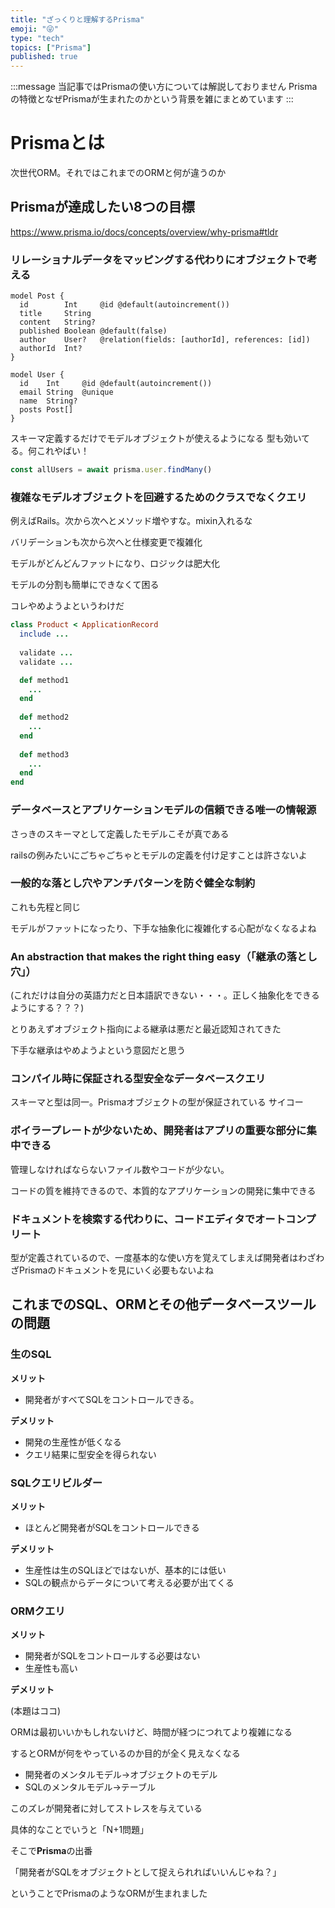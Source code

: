 ```yaml
---
title: "ざっくりと理解するPrisma"
emoji: "😜"
type: "tech"
topics: ["Prisma"]
published: true
---
```


:::message
当記事ではPrismaの使い方については解説しておりません
Prismaの特徴となぜPrismaが生まれたのかという背景を雑にまとめています
:::

# Prismaとは

次世代ORM。それではこれまでのORMと何が違うのか

## Prismaが達成したい8つの目標

https://www.prisma.io/docs/concepts/overview/why-prisma#tldr

### リレーショナルデータをマッピングする代わりにオブジェクトで考える

```prisma
model Post {
  id        Int     @id @default(autoincrement())
  title     String
  content   String?
  published Boolean @default(false)
  author    User?   @relation(fields: [authorId], references: [id])
  authorId  Int?
}

model User {
  id    Int     @id @default(autoincrement())
  email String  @unique
  name  String?
  posts Post[]
}
```

スキーマ定義するだけでモデルオブジェクトが使えるようになる
型も効いてる。何これやばい！

```js
const allUsers = await prisma.user.findMany()
```

### 複雑なモデルオブジェクトを回避するためのクラスでなくクエリ

例えばRails。次から次へとメソッド増やすな。mixin入れるな

バリデーションも次から次へと仕様変更で複雑化

モデルがどんどんファットになり、ロジックは肥大化

モデルの分割も簡単にできなくて困る

コレやめようよというわけだ

```ruby
class Product < ApplicationRecord
  include ...
  
  validate ...
  validate ...

  def method1
    ...
  end
  
  def method2
    ...
  end
  
  def method3
    ...
  end
end
```

### データベースとアプリケーションモデルの信頼できる唯一の情報源

さっきのスキーマとして定義したモデルこそが真である

railsの例みたいにごちゃごちゃとモデルの定義を付け足すことは許さないよ

### 一般的な落とし穴やアンチパターンを防ぐ健全な制約

これも先程と同じ

モデルがファットになったり、下手な抽象化に複雑化する心配がなくなるよね

### An abstraction that makes the right thing easy（「継承の落とし穴」）

(これだけは自分の英語力だと日本語訳できない・・・。正しく抽象化をできるようにする？？？)

とりあえずオブジェクト指向による継承は悪だと最近認知されてきた

下手な継承はやめようよという意図だと思う

### コンパイル時に保証される型安全なデータベースクエリ

スキーマと型は同一。Prismaオブジェクトの型が保証されている
サイコー

### ボイラープレートが少ないため、開発者はアプリの重要な部分に集中できる

管理しなければならないファイル数やコードが少ない。

コードの質を維持できるので、本質的なアプリケーションの開発に集中できる

### ドキュメントを検索する代わりに、コードエディタでオートコンプリート

型が定義されているので、一度基本的な使い方を覚えてしまえば開発者はわざわざPrismaのドキュメントを見にいく必要もないよね

## これまでのSQL、ORMとその他データベースツールの問題

### 生のSQL

**メリット**

- 開発者がすべてSQLをコントロールできる。

**デメリット**

- 開発の生産性が低くなる
- クエリ結果に型安全を得られない

### SQLクエリビルダー

**メリット**

- ほとんど開発者がSQLをコントロールできる

**デメリット**

- 生産性は生のSQLほどではないが、基本的には低い
- SQLの観点からデータについて考える必要が出てくる

### ORMクエリ

**メリット**

- 開発者がSQLをコントロールする必要はない
- 生産性も高い

**デメリット**

(本題はココ)

ORMは最初いいかもしれないけど、時間が経つにつれてより複雑になる

するとORMが何をやっているのか目的が全く見えなくなる

- 開発者のメンタルモデル→オブジェクトのモデル
- SQLのメンタルモデル→テーブル

このズレが開発者に対してストレスを与えている

具体的なことでいうと「N+1問題」

そこで**Prisma**の出番

「開発者がSQLをオブジェクトとして捉えられればいいんじゃね？」

ということでPrismaのようなORMが生まれました